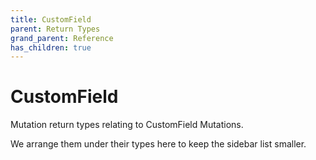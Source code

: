 ```yaml
---
title: CustomField
parent: Return Types
grand_parent: Reference
has_children: true
---
```


# CustomField

Mutation return types relating to CustomField Mutations.

We arrange them under their types here to keep the sidebar list smaller.

